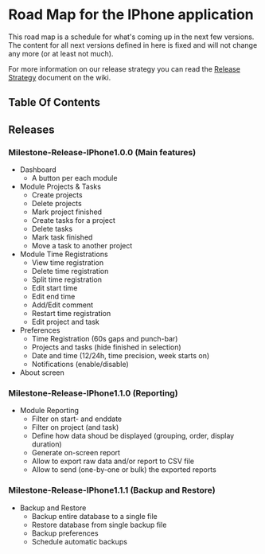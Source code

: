 # Road Map for the IPhone application #
This road map is a schedule for what's coming up in the next few versions. The content for all next versions defined in here is fixed and will not change any more (or at least not much).

For more information on our release strategy you can read the [Release Strategy](ReleaseStrategy.md) document on the wiki.

## Table Of Contents ##


## Releases ##
### Milestone-Release-IPhone1.0.0 (Main features) ###
  * Dashboard
    * A button per each module
  * Module Projects & Tasks
    * Create projects
    * Delete projects
    * Mark project finished
    * Create tasks for a project
    * Delete tasks
    * Mark task finished
    * Move a task to another project
  * Module Time Registrations
    * View time registration
    * Delete time registration
    * Split time registration
    * Edit start time
    * Edit end time
    * Add/Edit comment
    * Restart time registration
    * Edit project and task
  * Preferences
    * Time Registration (60s gaps and punch-bar)
    * Projects and tasks (hide finished in selection)
    * Date and time (12/24h, time precision, week starts on)
    * Notifications (enable/disable)
  * About screen
### Milestone-Release-IPhone1.1.0 (Reporting) ###
  * Module Reporting
    * Filter on start- and enddate
    * Filter on project (and task)
    * Define how data shoud be displayed (grouping, order, display duration)
    * Generate on-screen report
    * Allow to export raw data and/or report to CSV file
    * Allow to send (one-by-one or bulk) the exported reports
### Milestone-Release-IPhone1.1.1 (Backup and Restore) ###
  * Backup and Restore
    * Backup entire database to a single file
    * Restore database from single backup file
    * Backup preferences
    * Schedule automatic backups